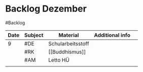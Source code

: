 # Backlog Dezember
#Backlog 

| Date | Subject | Material          | Additional info |     |
| ---- | ------- | ----------------- | --------------- | --- |
| 9    | #DE     | Schularbeitsstoff |                 |     |
|      | #RK     | [[Buddhismus]]    |                 |     |
|      | #AM     | Letto HÜ          |                 |     |
|      |         |                   |                 |     |
